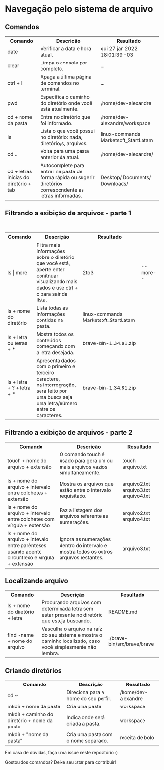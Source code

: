 <h1> Navegação pelo sistema de arquivo </h1>

<h2> Comandos </h2>

<div align="center">
    <table>
        <tr>
            <th> Comando </th>
            <th> Descrição </th>
            <th> Resultado</th>
        </tr>
        <tr>
            <td> date </td>
            <td> Verificar a data e hora atual. </td>
            <td> qui 27 jan 2022 18:01:39 -03
        </td>
        </tr>
        <tr>
            <td> clear </td>
            <td> Limpa o console por completo. </td>
            <td> ... </td>
        </tr>
        <tr>
            <td> ctrl + l </td>
            <td> Apaga a última página de comandos no terminal. </td>
            <td> ... </td>
        </tr>
        <tr>
            <td> pwd </td>
            <td> Específica o caminho do diretório onde você está atualmente. </td>
            <td> /home/dev-alexandre </td>
        </tr>
        <tr>
            <td> cd + nome da pasta </td>
            <td> Entra no diretório que foi informado. 
            <td> /home/dev-alexandre/workspace </td>
        </td>
        <tr>
            <td> ls </td>
            <td> Lista o que você possui no diretório: nada, diretório/s, arquivos. </td>
            <td> linux-commands  Marketsoft_StartLatam </td>
        </tr>
        <tr>
            <td> cd .. </td>
            <td> Volta para uma pasta anterior da atual.
            <td> /home/dev-alexandre/ </td>
        </tr>
        <tr>
            <td> cd + letras inicias do diretório + tab </td>
            <td> Autocomplete para entrar na pasta de forma rápida ou sugerir diretórios correspondente as letras informadas. </td>
            <td> Desktop/ Documents/ Downloads/ </td>
        </tr>
   </table>
</div>

<h2> Filtrando a exibição de arquivos - parte 1 </h2>

<div align="center">
    <table>
        <tr>
            <th> Comando </th>
            <th> Descrição </th>
            <th> Resultado </th>
        </tr>
        <tr>
            <td> ls | more </td>
            <td> Filtra mais informações sobre o diretório que você está, aperte enter conitnuar visualizando mais dados e use ctrl + c para sair da lista. </td>
            <td> 2to3 </td>
            <br>
            <td>--more--</td>
        </tr>
        <tr>
            <td> ls + nome do diretório </td>
            <td> Lista todas as informações contidas na pasta. </td>
            <td> linux-commands  Marketsoft_StartLatam </td>
        </tr>
        <tr>
            <td> ls + letra ou letras + * </td>
            <td> Mostra todos os conteúdos começando com a letra desejada. </td>
            <td> brave-bin-1.34.81.zip  </td>
        </tr>
        <tr>
            <td> ls + letra + ? + letra + * </td>
            <td> Apresenta dados com o primeiro e terceiro caractere, <br> na interrogração, será feito por uma busca seja uma letra/número entre os caracteres. </td>
            <td> brave-bin-1.34.81.zip </td>
        </tr>
    </table>
</div>

<h2> Filtrando a exibição de arquivos - parte 2 </h2>

<div align="center">
    <table>
        <tr>
            <th> Comando </th>
            <th> Descrição </th>
            <th> Resultado </th>
        </tr>
        <tr>
            <td> touch + nome do arquivo + extensão </td>
            <td> O comando touch é usado para gera um ou mais arquivos vazios simultaneamente. </td>
            <td> touch arquivo.txt </td>
        </tr>
        <tr>
            <td> ls + nome do arquivo + intervalo entre colchetes + extensão </td>
            <td> Mostra os arquivos que estão entre o intervalo requisitado. </td>
            <td> arquivo2.txt arquivo3.txt arquivo4.txt </td>
            </td>
        </tr>
        <tr>
            <td> ls + nome do arquivo + intervalo entre colchetes com vírgula + extensão </td>
            <td> Faz a listagem dos arquivos referente as numerações. </td>
            <td> arquivo2.txt arquivo4.txt </td>
        </tr>
        <tr>
            <td> ls + nome do arquivo + intevalo entre parênteses usando acento circunflexo e vírgula + extensão </td>
            <td> Ignora as numerações dentro do intervalo e mostra todos os outros arquivos restantes. </td>
            <td> arquivo3.txt </td>
        </tr>
    </table>
</div>

<h2> Localizando arquivo </h2>

<div align="center">
    <table>
        <tr>
            <th> Comando </th>
            <th> Descrição </th>
            <th> Resultado </th>
        </tr>
        <tr>
            <td> ls + nome do diretório + letra </td>
            <td> Procurando arquivos com determinada letra sem estar presente no diretório que esteja buscando. </td>
            <td> README.md </td>
        </tr>
        <tr>
            <td> find -name + nome do arquivo </td> 
            <td> Vasculha o arquivo na raíz do seu sistema e mostra o caminho localizado, caso você simplesmente não lembra. </td>
            <td> ./brave-bin/src/brave/brave </td>
        </tr>
    </table>
</div>

<h2> Criando diretórios </h2>

<div align="center">
    <table>
        <tr>
            <th> Comando </th>
            <th> Descrição </th>
            <th> Resultado </th>
        </tr>
        <tr>
            <td> cd ~ </td>
            <td> Direciona para a home do seu perfil. </td>
            <td> /home/dev-alexandre </td>
        </tr>
        <tr>
            <td> mkdir + nome da pasta </td>
            <td> Cria uma pasta. </td>
            <td> workspace </td>
        </tr>
        <tr>
            <td> mkdir + caminho do diretório + nome da pasta </td>
            <td> Indica onde será criada a pasta. </td>
            <td> workspace </td>
        </tr>
        <tr>
            <td> mkdir + "nome da pasta" </td>
            <td> Cria uma pasta com o nome separado. </td>
            <td> receita de bolo </td>
        </tr>
    </table>
</div>

<p> Em caso de dúvidas, faça uma issue neste repositório :) <p>
<p> Gostou dos comandos? Deixe seu :star para contribuir! </p>
